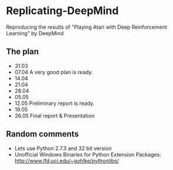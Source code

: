 Replicating-DeepMind
====================

Reproducing the results of "Playing Atari with Deep Reinforcement Learning" by DeepMind


The plan
--------

* 31.03
* 07.04   A very good plan is ready.
* 14.04
* 21.04
* 28.04
* 05.05   
* 12.05   Preliminary report is ready.
* 19.05
* 26.05   Final report & Presentation

Random comments
---------------
* Lets use Python 2.7.3 and 32 bit version
* Unofficial Windows Binaries for Python Extension Packages: http://www.lfd.uci.edu/~gohlke/pythonlibs/
